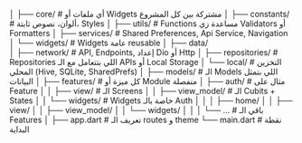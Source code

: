 │
├── core/                    # أي ملفات أو Widgets مشتركة بين كل المشروع
│   ├── constants/           # ألوان، نصوص ثابتة، Styles
│   ├── utils/               # Functions مساعدة زي Validators أو Formatters
│   ├── services/            # Shared Preferences, Api Service, Navigation
│   └── widgets/             # Widgets عامة reusable
│
├── data/                    
│   ├── network/             # API, Endpoints, إعداد Dio أو Http
│   ├── repositories/        # Repositories اللي بتتعامل مع الـ APIs أو Local Storage
│   └── local/               # التخزين المحلي (Hive, SQLite, SharedPrefs)
│
├── models/                  # الـ Models اللي بتمثل البيانات
│
├── features/                # كل ميزة أو Module منفصلة
│   ├── auth/                # مثال على Feature
│   │   ├── view/            # الـ Screens
│   │   ├── view_model/      # الـ Cubits + States
│   │   └── widgets/         # Widgets خاصة بالـ Auth
│   │
│   ├── home/
│   │   ├── view/
│   │   ├── view_model/
│   │   └── widgets/
│   │
│   └── ...                  # باقي الـ Features
│
├── app.dart                 # تعريف الـ routes و theme
└── main.dart                # نقطة البداية   
 